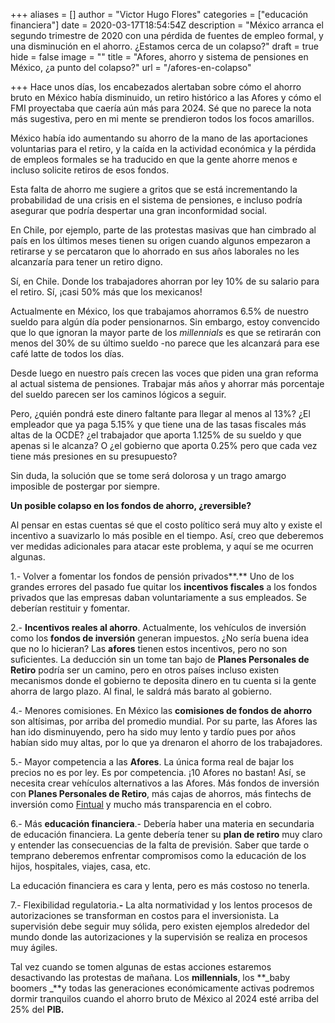 +++
aliases = []
author = "Victor Hugo Flores"
categories = ["educación financiera"]
date = 2020-03-17T18:54:54Z
description = "México arranca el segundo trimestre de 2020 con una pérdida de fuentes de empleo formal, y una disminución en el ahorro. ¿Estamos cerca de un colapso?"
draft = true
hide = false
image = ""
title = "Afores, ahorro y sistema de pensiones en México, ¿a punto del colapso?"
url = "/afores-en-colapso"

+++
Hace unos días, los encabezados alertaban sobre cómo el ahorro bruto en México había disminuido, un retiro histórico a las Afores y cómo el FMI proyectaba que caería aún más para 2024. Sé que no parece la nota más sugestiva, pero en mi mente se prendieron todos los focos amarillos.

México había ido aumentando su ahorro de la mano de las aportaciones voluntarias para el retiro, y la caída en la actividad económica y la pérdida de empleos formales se ha traducido en que la gente ahorre menos e incluso solicite retiros de esos fondos.

Esta falta de ahorro me sugiere a gritos que se está incrementando la probabilidad de una crisis en el sistema de pensiones, e incluso podría asegurar que podría despertar una gran inconformidad social.

En Chile, por ejemplo, parte de las protestas masivas que han cimbrado al país en los últimos meses tienen su origen cuando algunos empezaron a retirarse y se percataron que lo ahorrado en sus años laborales no les alcanzaría para tener un retiro digno.

Sí, en Chile. Donde los trabajadores ahorran por ley 10% de su salario para el retiro. Sí, ¡casi 50% más que los mexicanos!

Actualmente en México, los que trabajamos ahorramos 6.5% de nuestro sueldo para algún día poder pensionarnos. Sin embargo, estoy convencido que lo que ignoran la mayor parte de los _millennials_ es que se retirarán con menos del 30% de su último sueldo -no parece que les alcanzará para ese café latte de todos los días.

Desde luego en nuestro país crecen las voces que piden una gran reforma al actual sistema de pensiones. Trabajar más años y ahorrar más porcentaje del sueldo parecen ser los caminos lógicos a seguir.

Pero, ¿quién pondrá este dinero faltante para llegar al menos al 13%? ¿El empleador que ya paga 5.15% y que tiene una de las tasas fiscales más altas de la OCDE? ¿el trabajador que aporta 1.125% de su sueldo y que apenas si le alcanza? O ¿el gobierno que aporta 0.25% pero que cada vez tiene más presiones en su presupuesto?

Sin duda, la solución que se tome será dolorosa y un trago amargo imposible de postergar por siempre.

**Un posible colapso en los fondos de ahorro, ¿reversible?**

Al pensar en estas cuentas sé que el costo político será muy alto y existe el incentivo a suavizarlo lo más posible en el tiempo. Así, creo que deberemos ver medidas adicionales para atacar este problema, y aquí se me ocurren algunas.

1\.- Volver a fomentar los fondos de pensión privados**.** Uno de los grandes errores del pasado fue quitar los **incentivos fiscales** a los fondos privados que las empresas daban voluntariamente a sus empleados. Se deberían restituir y fomentar.

2\.- **Incentivos reales al ahorro**. Actualmente, los vehículos de inversión como los **fondos de inversión** generan impuestos. ¿No sería buena idea que no lo hicieran? Las **afores** tienen estos incentivos, pero no son suficientes. La deducción sin un tome tan bajo de **Planes Personales de Retiro** podría ser un camino, pero en otros países incluso existen mecanismos donde el gobierno te deposita dinero en tu cuenta si la gente ahorra de largo plazo. Al final, le saldrá más barato al gobierno.

4\.- Menores comisiones. En México las **comisiones de fondos de ahorro** son altísimas, por arriba del promedio mundial. Por su parte, las Afores las han ido disminuyendo, pero ha sido muy lento y tardío pues por años habían sido muy altas, por lo que ya drenaron el ahorro de los trabajadores.

5\.- Mayor competencia a las **Afores**. La única forma real de bajar los precios no es por ley. Es por competencia. ¡10 Afores no bastan! Así, se necesita crear vehículos alternativos a las Afores. Más fondos de inversión con **Planes Personales de Retiro**, más cajas de ahorros, más fintechs de inversión como [Fintual](https://fintual.mx/?utm_source=press&utm_medium=social&utm_campaign=waiting_list_mx&utm_content=-339) y mucho más transparencia en el cobro.

6\.- Más **educación financiera**.- Debería haber una materia en secundaria de educación financiera. La gente debería tener su **plan de retiro** muy claro y entender las consecuencias de la falta de previsión. Saber que tarde o temprano deberemos enfrentar compromisos como la educación de los hijos, hospitales, viajes, casa, etc.

La educación financiera es cara y lenta, pero es más costoso no tenerla.

7\.- Flexibilidad regulatoria.**-** La alta normatividad y los lentos procesos de autorizaciones se transforman en costos para el inversionista. La supervisión debe seguir muy sólida, pero existen ejemplos alrededor del mundo donde las autorizaciones y la supervisión se realiza en procesos muy ágiles.

Tal vez cuando se tomen algunas de estas acciones estaremos desactivando las protestas de mañana. Los **millennials**, los **_baby boomers _**y todas las generaciones económicamente activas podremos dormir tranquilos cuando el ahorro bruto de México al 2024 esté arriba del 25% del **PIB.**